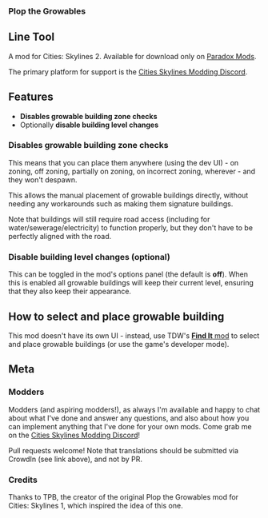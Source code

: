 ### Plop the Growables
## Line Tool
A mod for Cities: Skylines 2.  Available for download only on [Paradox Mods](https://mods.paradoxplaza.com/mods/75826/Windows).

The primary platform for support is the [Cities Skylines Modding Discord](https://discord.gg/HTav7ARPs2).

## Features
- **Disables growable building zone checks**
- Optionally **disable building level changes**

### Disables growable building zone checks
This means that you can place them anywhere (using the dev UI) - on zoning, off zoning, partially on zoning, on incorrect zoning, wherever - and they won't despawn.

This allows the manual placement of growable buildings directly, without needing any workarounds such as making them signature buildings.

Note that buildings will still require road access (including for water/sewerage/electricity) to function properly, but they don't have to be perfectly aligned with the road.

### Disable building level changes (optional)
This can be toggled in the mod's options panel (the default is **off**).  When this is enabled all growable buildings will keep their current level, ensuring that they also keep their appearance.

## How to select and place growable building
This mod doesn't have its own UI - instead, use TDW's [**Find It** mod](https://mods.paradoxplaza.com/mods/77240/Windows) to select and place growable buildings (or use the game's developer mode).

## Meta
### Modders
Modders (and aspiring modders!), as always I'm available and happy to chat about what I've done and answer any questions, and also about how you can implement anything that I've done for your own mods.  Come grab me on the [Cities Skylines Modding Discord](https://discord.gg/HTav7ARPs2)!

Pull requests welcome! Note that translations should be submitted via CrowdIn (see link above), and not by PR.

### Credits
Thanks to TPB, the creator of the original Plop the Growables mod for Cities: Skylines 1, which inspired the idea of this one.